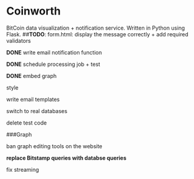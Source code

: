 # Coinworth
BitCoin data visualization + notification service. Written in Python using Flask.
##**TODO**:
form.html: display the message correctly + add required validators

**DONE** write email notification function

**DONE** schedule processing job + test

**DONE** embed graph

style 

write email templates

switch to real databases

delete test code

###Graph

ban graph editing tools on the website

**replace Bitstamp queries with databse queries**

fix streaming




